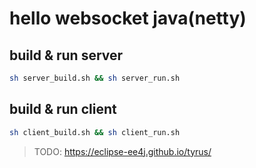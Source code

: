# hello websocket java(netty)

## build & run server

```sh
sh server_build.sh && sh server_run.sh
```

## build & run client

```sh
sh client_build.sh && sh client_run.sh
```

> TODO: <https://eclipse-ee4j.github.io/tyrus/>
